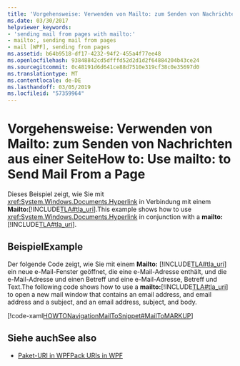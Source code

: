 ```yaml
---
title: 'Vorgehensweise: Verwenden von Mailto: zum Senden von Nachrichten aus einer Seite'
ms.date: 03/30/2017
helpviewer_keywords:
- 'sending mail from pages with mailto:'
- mailto:, sending mail from pages
- mail [WPF], sending from pages
ms.assetid: b64b9518-df17-4232-94f2-455a4f77ee48
ms.openlocfilehash: 93848842cd5dfffd52d2d1d2f64884204b43ce24
ms.sourcegitcommit: 0c48191d6d641ce88d7510e319cf38c0e35697d0
ms.translationtype: MT
ms.contentlocale: de-DE
ms.lasthandoff: 03/05/2019
ms.locfileid: "57359964"
---
```

# <a name="how-to-use-mailto-to-send-mail-from-a-page"></a><span data-ttu-id="413f7-102">Vorgehensweise: Verwenden von Mailto: zum Senden von Nachrichten aus einer Seite</span><span class="sxs-lookup"><span data-stu-id="413f7-102">How to: Use mailto: to Send Mail From a Page</span></span>
<span data-ttu-id="413f7-103">Dieses Beispiel zeigt, wie Sie mit <xref:System.Windows.Documents.Hyperlink> in Verbindung mit einem **Mailto:**[!INCLUDE[TLA#tla_uri](../../../../includes/tlasharptla-uri-md.md)].</span><span class="sxs-lookup"><span data-stu-id="413f7-103">This example shows how to use <xref:System.Windows.Documents.Hyperlink> in conjunction with a **mailto:**[!INCLUDE[TLA#tla_uri](../../../../includes/tlasharptla-uri-md.md)].</span></span>  
  
## <a name="example"></a><span data-ttu-id="413f7-104">Beispiel</span><span class="sxs-lookup"><span data-stu-id="413f7-104">Example</span></span>  
 <span data-ttu-id="413f7-105">Der folgende Code zeigt, wie Sie mit einem **Mailto:** [!INCLUDE[TLA#tla_uri](../../../../includes/tlasharptla-uri-md.md)] ein neue e-Mail-Fenster geöffnet, die eine e-Mail-Adresse enthält, und die e-Mail-Adresse und einen Betreff und eine e-Mail-Adresse, Betreff und Text.</span><span class="sxs-lookup"><span data-stu-id="413f7-105">The following code shows how to use a **mailto:**[!INCLUDE[TLA#tla_uri](../../../../includes/tlasharptla-uri-md.md)] to open a new mail window that contains an email address, and email address and a subject, and an email address, subject, and body.</span></span>  
  
 [!code-xaml[HOWTONavigationMailToSnippet#MailToMARKUP](~/samples/snippets/csharp/VS_Snippets_Wpf/HOWTONavigationMailToSnippet/CS/HomePage.xaml#mailtomarkup)]  
  
## <a name="see-also"></a><span data-ttu-id="413f7-106">Siehe auch</span><span class="sxs-lookup"><span data-stu-id="413f7-106">See also</span></span>
- [<span data-ttu-id="413f7-107">Paket-URI in WPF</span><span class="sxs-lookup"><span data-stu-id="413f7-107">Pack URIs in WPF</span></span>](pack-uris-in-wpf.md)
